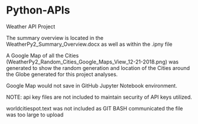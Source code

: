 # Python-APIs
Weather API Project

The summary overview is located in the WeatherPy2_Summary_Overview.docx as well as within the .ipny file

A Google Map of all the Cities (WeatherPy2_Random_Cities_Google_Maps_View_12-21-2018.png) was generated to show the random generation and location of the Cities around the Globe generated for this project analyses.

Google Map would not save in GitHub Jupyter Notebook environment.

NOTE:
api key files are not included to maintain security of API keys utilized.

worldcitiespot.text was not included as GIT BASH communicated the file was too large to upload


